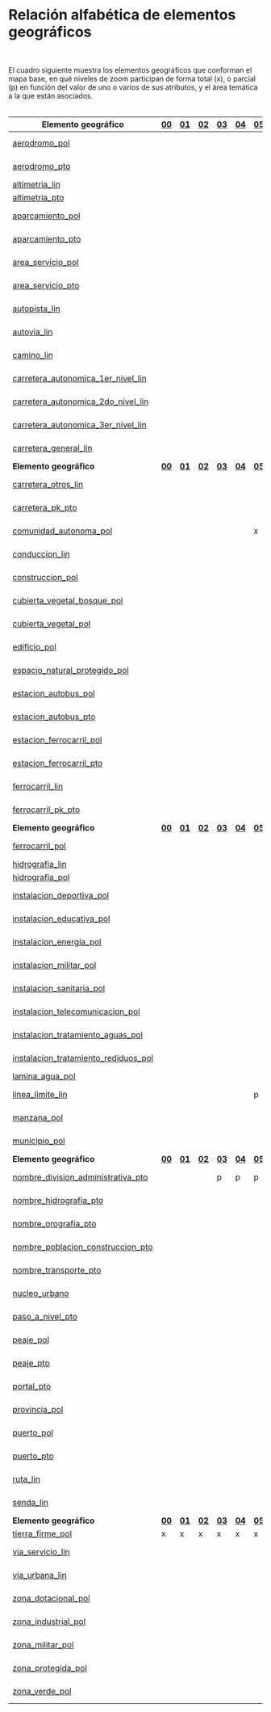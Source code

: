 # Relación alfabética de elementos geográficos
<br />

El cuadro siguiente muestra los elementos geográficos que conforman el mapa base, en qué niveles de zoom participan de forma total (x), o parcial (p) en función del valor de uno o varios de sus atributos, y el área temática a la que están asociados.
<br />
<br />

|Elemento geográfico|[00](../../niveles/nivel_00)|[01](../../niveles/nivel_01)|[02](../../niveles/nivel_02)|[03](../../niveles/nivel_03)|[04](../../niveles/nivel_04)|[05](../../niveles/nivel_05)|[06](../../niveles/nivel_06)|[07](../../niveles/nivel_07)|[08](../../niveles/nivel_08)|[09](../../niveles/nivel_09)|[10](../../niveles/nivel_10)|[11](../../niveles/nivel_11)|[12](../../niveles/nivel_12)|[13](../../niveles/nivel_13)|[14](../../niveles/nivel_14)|[15](../../niveles/nivel_15)|[16](../../niveles/nivel_16)|[17](../../niveles/nivel_17)|[18](../../niveles/nivel_18)|[19](../../niveles/nivel_19)|[20](../../niveles/nivel_20)|[21](../../niveles/nivel_21)|[22](../../niveles/nivel_22)|Área temática|
|---|---|---|---|---|---|---|---|---|---|---|---|---|---|---|---|---|---|---|---|---|---|---|---|---|
|[aerodromo_pol](../../elementos/aerodromo_pol)| | | | | | | | | | | | |x|x|x|x|x|x|x|x|x|x|x|Transporte y movilidad|
|[aerodromo_pto](../../elementos/aerodromo_pto)| | | | | | | | | | |x|x|x|x|x|x|x|x|x|x|x|x|x|Transporte y movilidad|
|[altimetria_lin](../../elementos/altimetria_lin)| | | | | | | | | | | | | |p|p|p|x|x|x|x|x|x|x|Orografía|
|[altimetria_pto](../../elementos/altimetria_pto)| | | | | | | | | | | | | | | | | |x|x|x|x|x|x|Orografía|
|[aparcamiento_pol](../../elementos/aparcamiento_pol)| | | | | | | | | | | | | | |x|x|x|x|x|x|x|x|x|Transporte y movilidad|
|[aparcamiento_pto](../../elementos/aparcamiento_pto)| | | | | | | | | | | | | |x|x|x|x|x|x|x|x|x|x|Transporte y movilidad|
|[area_servicio_pol](../../elementos/area_servicio_pol)| | | | | | | | | | | | | | |x|x|x|x|x|x|x|x|x|Transporte y movilidad|
|[area_servicio_pto](../../elementos/area_servicio_pto)| | | | | | | | | | | | | |x|x|x|x|x|x|x|x|x|x|Transporte y movilidad|
|[autopista_lin](../../elementos/autopista_lin)| | | | | | |x|x|x|x|x|x|x|x|x|x|x|x|x|x|x|x|x|Transporte y movilidad|
|[autovia_lin](../../elementos/autovia_lin)| | | | | | |x|x|x|x|x|x|x|x|x|x|x|x|x|x|x|x|x|Transporte y movilidad|
|[camino_lin](../../elementos/camino_lin)| | | | | | | | | | | |  |  |x|x|x|x|x|x|x|x|x|x|Transporte y movilidad|
|[carretera_autonomica_1er_nivel_lin](../../elementos/carretera_autonomica_1er_nivel_lin)| | | | | | | | |x|x|x|x|x|x|x|x|x|x|x|x|x|x|x|Transporte y movilidad|
|[carretera_autonomica_2do_nivel_lin](../../elementos/carretera_autonomica_2do_nivel_lin)| | | | | | | | |  |x|x|x|x|x|x|x|x|x|x|x|x|x|x|Transporte y movilidad|
|[carretera_autonomica_3er_nivel_lin](../../elementos/carretera_autonomica_3er_nivel_lin)| | | | | | | | |  |  |x|x|x|x|x|x|x|x|x|x|x|x|x|Transporte y movilidad|
|[carretera_general_lin](../../elementos/carretera_general_lin)| | | | | | | |x|x|x|x|x|x|x|x|x|x|x|x|x|x|x|x|Transporte y movilidad|
| **Elemento geográfico** |[**00**](../../niveles/nivel_00)|[**01**](../../niveles/nivel_01)|[**02**](../../niveles/nivel_02)|[**03**](../../niveles/nivel_03)|[**04**](../../niveles/nivel_04)|[**05**](../../niveles/nivel_05)|[**06**](../../niveles/nivel_06)|[**07**](../../niveles/nivel_07)|[**08**](../../niveles/nivel_08)|[**09**](../../niveles/nivel_09)|[**10**](../../niveles/nivel_10)|[**11**](../../niveles/nivel_11)|[**12**](../../niveles/nivel_12)|[**13**](../../niveles/nivel_13)|[**14**](../../niveles/nivel_14)|[**15**](../../niveles/nivel_15)|[**16**](../../niveles/nivel_16)|[**17**](../../niveles/nivel_17)|[**18**](../../niveles/nivel_18)|[**19**](../../niveles/nivel_19)|[**20**](../../niveles/nivel_20)|[**21**](../../niveles/nivel_21)|[**22**](../../niveles/nivel_22)| **Área temática** |
|[carretera_otros_lin](../../elementos/carretera_otros_lin)| | | | | | | | | | | |x|x|x|x|x|x|x|x|x|x|x|x|Transporte y movilidad|
|[carretera_pk_pto](../../elementos/carretera_pk_pto)| | | | | | | | | | | | | | | |x|x|x|x|x|x|x|x|Transporte y movilidad|
|[comunidad_autonoma_pol](../../elementos/comunidad_autonoma_pol)| | | | | |x|x|x|x|x|x|x|x|x|x|x|x|x|x|x|x|x|x|Divisiones administrativas|
|[conduccion_lin](../../elementos/conduccion_lin)| | | | | | | | | | | | | | |p|p|x|x|x|x|x|x|x|Servicios e instalaciones|
|[construccion_pol](../../elementos/construccion_pol)| | | | | | | | | | | | | | | | |x|x|x|x|x|x|x|Edificios y construcciones|
|[cubierta_vegetal_bosque_pol](../../elementos/cubierta_vegetal_bosque_pol)| | | | | |  |  |x|x|x|x|x|x| | | | | | | | | | |Cubierta vegetal|
|[cubierta_vegetal_pol](../../elementos/cubierta_vegetal_pol)| | | | | |  |  | | | | | | |p|p|x|x|x|x|x|x|x|x|Cubierta vegetal|
|[edificio_pol](../../elementos/edificio_pol)| | | | | | | | | | | | | | | | |x|x|x|x|x|x|x|Edificios y construcciones|
|[espacio_natural_protegido_pol](../../elementos/espacio_natural_protegido_pol)| | | | | | | |p|p|p|p|x|x|x|x|x|x|x|x|x|x|x|x|Espacios protegidos|
|[estacion_autobus_pol](../../elementos/estacion_autobus_pol)| | | | | | | | | | | | | |  |x|x|x|x|x|x|x|x|x|Transporte y movilidad|
|[estacion_autobus_pto](../../elementos/estacion_autobus_pto)| | | | | | | | | | | | | | X|x|x|x|x|x|x|x|x|x|Transporte y movilidad|
|[estacion_ferrocarril_pol](../../elementos/estacion_ferrocarril_pol)| | | | | | | | | | | | | |  |x|x|x|x|x|x|x|x|x|Transporte y movilidad|
|[estacion_ferrocarril_pto](../../elementos/estacion_ferrocarril_pto)| | | | | | | | | | | | | |x|x|x|x|x|x|x|x|x|x|Transporte y movilidad|
|[ferrocarril_lin](../../elementos/ferrocarril_lin)| | | | | | | |p|p|p|p|p|x|x|x|x|x|x|x|x|x|x|x|Transporte y movilidad|
|[ferrocarril_pk_pto](../../elementos/ferrocarril_pk_pto)| | | | | | | | | | | | | |  |  |x|x|x|x|x|x|x|x|Transporte y movilidad|
| **Elemento geográfico** |[**00**](../../niveles/nivel_00)|[**01**](../../niveles/nivel_01)|[**02**](../../niveles/nivel_02)|[**03**](../../niveles/nivel_03)|[**04**](../../niveles/nivel_04)|[**05**](../../niveles/nivel_05)|[**06**](../../niveles/nivel_06)|[**07**](../../niveles/nivel_07)|[**08**](../../niveles/nivel_08)|[**09**](../../niveles/nivel_09)|[**10**](../../niveles/nivel_10)|[**11**](../../niveles/nivel_11)|[**12**](../../niveles/nivel_12)|[**13**](../../niveles/nivel_13)|[**14**](../../niveles/nivel_14)|[**15**](../../niveles/nivel_15)|[**16**](../../niveles/nivel_16)|[**17**](../../niveles/nivel_17)|[**18**](../../niveles/nivel_18)|[**19**](../../niveles/nivel_19)|[**20**](../../niveles/nivel_20)|[**21**](../../niveles/nivel_21)|[**22**](../../niveles/nivel_22)| **Área temática** |
|[ferrocarril_pol](../../elementos/ferrocarril_pol)| | | | | | | | | | | | | |x|x|x|x|x|x|x|x|x|x|Transporte y movilidad|
|[hidrografia_lin](../../elementos/hidrografia_lin)| | | | | | | |p|p|p|x|x|x|x|x|x|x|x|x|x|x|x|x|Hidrografía|
|[hidrografia_pol](../../elementos/hidrografia_pol)| | | | | | | | | |x|x|x|x|x|x|x|x|x|x|x|x|x|x|Hidrografía|
|[instalacion_deportiva_pol](../../elementos/instalacion_deportiva_pol)| | | | | | | | | | | | | | |x|x|x|x|x|x|x|x|x|Servicios e instalaciones|
|[instalacion_educativa_pol](../../elementos/instalacion_educativa_pol)| | | | | | | | | | | | | | |x|x|x|x|x|x|x|x|x|Servicios e instalaciones|
|[instalacion_energia_pol](../../elementos/instalacion_energia_pol)| | | | | | | | | | | | | | |x|x|x|x|x|x|x|x|x|Servicios e instalaciones|
|[instalacion_militar_pol](../../elementos/instalacion_militar_pol)| | | | | | | | | | | | | | |x|x|x|x|x|x|x|x|x|Servicios e instalaciones|
|[instalacion_sanitaria_pol](../../elementos/instalacion_sanitaria_pol)| | | | | | | | | | | | | | |x|x|x|x|x|x|x|x|x|Servicios e instalaciones|
|[instalacion_telecomunicacion_pol](../../elementos/instalacion_telecomunicacion_pol)| | | | | | | | | | | | | | |x|x|x|x|x|x|x|x|x|Servicios e instalaciones|
|[instalacion_tratamiento_aguas_pol](../../elementos/instalacion_tratamiento_aguas_pol)| | | | | | | | | | | | | | |x|x|x|x|x|x|x|x|x|Servicios e instalaciones|
|[instalacion_tratamiento_rediduos_pol](../../elementos/instalacion_tratamiento_residuos_pol)| | | | | | | | | | | | | | |x|x|x|x|x|x|x|x|x|Servicios e instalaciones|
|[lamina_agua_pol](../../elementos/lamina_agua_pol)| | | | | | | |  |p|p|p|p|p|p|p|x|x|x|x|x|x|x|x|Hidrografía|
|[linea_limite_lin](../../elementos/linea_limite_lin)| | | | | |p|p|p|p|x|x|x|x|x|x|x|x|x|x|x|x|x|x|Divisiones administrativas|
|[manzana_pol](../../elementos/manzana_pol)| | | | | | | | | | | | |x|x|x|x|x|x|x|x|x|x|x|Edificios y construcciones|
|[municipio_pol](../../elementos/municipio_pol)| | | | | | | | | |x|x|x|x|x|x|x|x|x|x|x|x|x|x|Divisiones administrativas|
| **Elemento geográfico** |[**00**](../../niveles/nivel_00)|[**01**](../../niveles/nivel_01)|[**02**](../../niveles/nivel_02)|[**03**](../../niveles/nivel_03)|[**04**](../../niveles/nivel_04)|[**05**](../../niveles/nivel_05)|[**06**](../../niveles/nivel_06)|[**07**](../../niveles/nivel_07)|[**08**](../../niveles/nivel_08)|[**09**](../../niveles/nivel_09)|[**10**](../../niveles/nivel_10)|[**11**](../../niveles/nivel_11)|[**12**](../../niveles/nivel_12)|[**13**](../../niveles/nivel_13)|[**14**](../../niveles/nivel_14)|[**15**](../../niveles/nivel_15)|[**16**](../../niveles/nivel_16)|[**17**](../../niveles/nivel_17)|[**18**](../../niveles/nivel_18)|[**19**](../../niveles/nivel_19)|[**20**](../../niveles/nivel_20)|[**21**](../../niveles/nivel_21)|[**22**](../../niveles/nivel_22)| **Área temática** |
|[nombre_division_administrativa_pto](../../elementos/nombre_division_administrativa_pto)| | | |p|p|p|p|p|p|p|x|x|x|x|x|x|x|x|x|x|x|x|x|Nombres geográficos|
|[nombre_hidrografia_pto](../../elementos/nombre_hidrografia_pto)| | | | | | |  |p|p|p|p|x|x|x|x|x|x|x|x|x|x|x|x|Nombres geográficos|
|[nombre_orografia_pto](../../elementos/nombre_orografia_pto)| | | | | | | | | | | | |x|x|x|x|x|x|x|x|x|x|x|Nombres geográficos|
|[nombre_poblacion_construccion_pto](../../elementos/nombre_poblacion_construccion_pto)| | | | | | | |p|p|p|x|x|x|x|x|x|x|x|x|x|x|x|x|Nombres geográficos|
|[nombre_transporte_pto](../../elementos/nombre_transporte_pto)| | | | | | | | | | | | | |x|x|x|x|x|x|x|x|x|x|Nombres geográficos|
|[nucleo_urbano](../../elementos/nucleo_urbano_pol)| | | | | | | | | | |x|x|x|x|x|x|x|x|x|x|x|x|x|Divisiones administrativas|
|[paso_a_nivel_pto](../../elementos/paso_a_nivel_pto)| | | | | | | | | | | | | |  |x|x|x|x|x|x|x|x|x|Transporte y movilidad|
|[peaje_pol](../../elementos/peaje_pol)| | | | | | | | | | | | | | |x|x|x|x|x|x|x|x|x|Transporte y movilidad|
|[peaje_pto](../../elementos/peaje_pto)| | | | | | | | | | | | | |x|x|x|x|x|x|x|x|x|x|Transporte y movilidad|
|[portal_pto](../../elementos/portal_pto)| | | | | | | | | | | | | | | | | |  |x|x|x|x|x|Edificios y construcciones|
|[provincia_pol](../../elementos/provincia_pol)| | | | | | | |x|x|x|x|x|x|x|x|x|x|x|x|x|x|x|x|Divisiones administrativas|
|[puerto_pol](../../elementos/puerto_pol)| | | | | | | | | | | | |x|x|x|x|x|x|x|x|x|x|x|Transporte y movilidad|
|[puerto_pto](../../elementos/puerto_pto)| | | | | | | | | | |x|x|x|x|x|x|x|x|x|x|x|x|x|Transporte y movilidad|
|[ruta_lin](../../elementos/ruta_lin)| | | | | | | | | | | | | | |x|x|x|x|x|x|x|x|x|Transporte y movilidad|
|[senda_lin](../../elementos/senda_lin)| | | | | | | | | | | | | | |x|x|x|x|x|x|x|x|x|Transporte y movilidad|
| **Elemento geográfico** |[**00**](../../niveles/nivel_00)|[**01**](../../niveles/nivel_01)|[**02**](../../niveles/nivel_02)|[**03**](../../niveles/nivel_03)|[**04**](../../niveles/nivel_04)|[**05**](../../niveles/nivel_05)|[**06**](../../niveles/nivel_06)|[**07**](../../niveles/nivel_07)|[**08**](../../niveles/nivel_08)|[**09**](../../niveles/nivel_09)|[**10**](../../niveles/nivel_10)|[**11**](../../niveles/nivel_11)|[**12**](../../niveles/nivel_12)|[**13**](../../niveles/nivel_13)|[**14**](../../niveles/nivel_14)|[**15**](../../niveles/nivel_15)|[**16**](../../niveles/nivel_16)|[**17**](../../niveles/nivel_17)|[**18**](../../niveles/nivel_18)|[**19**](../../niveles/nivel_19)|[**20**](../../niveles/nivel_20)|[**21**](../../niveles/nivel_21)|[**22**](../../niveles/nivel_22)| **Área temática** |
|[tierra_firme_pol](../../elementos/tierra_firme_pol)|x|x|x|x|x|x|x|x|x|x|x|x|x|x|x|x|x|x|x|x|x|x|x|Orografía|
|[via_servicio_lin](../../elementos/via_servicio_lin)| | | | | | | | | | | | |x|x|x|x|x|x|x|x|x|x|x|Transporte y movilidad|
|[via_urbana_lin](../../elementos/via_urbana_lin)| | | | | | | | | | | | | |x|x|x|x|x|x|x|x|x|x|Transporte y movilidad|
|[zona_dotacional_pol](../../elementos/zona_dotacional_pol)| | | | | | | | | | | | |  |x|x|x|x|x|x|x|x|x|x|Servicios e instalaciones|
|[zona_industrial_pol](../../elementos/zona_industrial_pol)| | | | | | | | | | | | |x|x|x|x|x|x|x|x|x|x|x|Servicios e instalaciones|
|[zona_militar_pol](../../elementos/zona_militar_pol)| | | | | | | | | | | | |x|x|x|x|x|x|x|x|x|x|x|Servicios e instalaciones|
|[zona_protegida_pol](../../elementos/zona_protegida_pol)| | | | | | | | | | | | |x|x|x|x|x|x|x|x|x|x|x|Espacios protegidos|
|[zona_verde_pol](../../elementos/zona_verde_pol)| | | | | | | | | | | | | |x|x|x|x|x|x|x|x|x|x|Servicios e instalaciones|